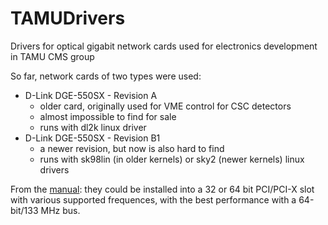 TAMUDrivers
===========

Drivers for optical gigabit network cards used for electronics development in TAMU CMS group

So far, network cards of two types were used:
- D-Link DGE-550SX - Revision A
   - older card, originally used for VME control for CSC detectors
   - almost impossible to find for sale
   - runs with dl2k linux driver
- D-Link DGE-550SX - Revision B1
   - a newer revision, but now is also hard to find
   - runs with sk98lin (in older kernels) or sky2 (newer kernels) linux drivers

From the [manual](http://www.dlink.com/uk/en/support/product/dge-550sx-pci-bus-fiber-sc-connector-gigabit-ethernet-adapter):
they could be installed into a 32 or 64 bit PCI/PCI-X slot with various supported frequences, with the best performance with a 64-bit/133 MHz bus.
